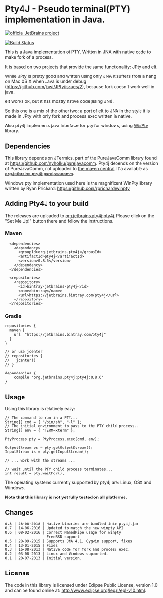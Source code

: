 # Pty4J - Pseudo terminal(PTY) implementation in Java.

[![official JetBrains project](http://jb.gg/badges/official.svg)](https://confluence.jetbrains.com/display/ALL/JetBrains+on+GitHub)


[![Build Status](https://travis-ci.com/traff/pty4j.svg?branch=master)](https://travis-ci.com/JetBrains/pty4j)

This is a Java implementation of PTY. Written in JNA with native code to make fork of a process.

It is based on two projects that provide the same functionality: [JPty](https://github.com/jawi/JPty)
and [elt](https://code.google.com/p/elt/). 

While JPty is pretty good and written using only JNA it suffers from a 
hang on Mac OS X when Java is under debug (https://github.com/jawi/JPty/issues/2), because
fork doesn't work well in java.

elt works ok, but it has mostly native code(using JNI).

So this one is a mix of the other two: a port of elt to JNA in the style it is made in JPty with only
fork and process exec written in native.

Also pty4j implements java interface for pty for windows, using [WinPty](https://github.com/rprichard/winpty) library.

## Dependencies

This library depends on JTermios, part of the PureJavaComm library found at
<https://github.com/nyholku/purejavacomm>. Pty4j depends on the version of PureJavaComm,
not uploaded to [the maven central](https://search.maven.org/artifact/com.github.purejavacomm/purejavacomm).
It'a available as [org.jetbrains.pty4j:purejavacomm](https://bintray.com/jetbrains/pty4j/org.jetbrains.pty4j%3Apurejavacomm).

Windows pty implementation used here is the magnificent WinPty library written by Ryan Prichard: https://github.com/rprichard/winpty

## Adding Pty4J to your build

The releases are uploaded to [org.jetbrains.pty4j:pty4j](https://bintray.com/jetbrains/pty4j/org.jetbrains.pty4j%3Apty4j).
Please click on the "Set Me Up!" button there and follow the instructions.

### Maven

```
  <dependencies>
    <dependency>
      <groupId>org.jetbrains.pty4j</groupId>
      <artifactId>pty4j</artifactId>
      <version>0.8.6</version>
    </dependency>
  </dependencies>

  <repositories>
    <repository>
      <id>bintray-jetbrains-pty4j</id>
      <name>bintray</name>
      <url>https://jetbrains.bintray.com/pty4j</url>
    </repository>
  </repositories>
```

### Gradle

```
repositories {
  maven {
    url  "https://jetbrains.bintray.com/pty4j"
  }
}

// or use jcenter
// repositories {
//   jcenter()
// }

dependencies {
    compile 'org.jetbrains.pty4j:pty4j:0.8.6'
}
```

## Usage

Using this library is relatively easy:

    // The command to run in a PTY...
    String[] cmd = { "/bin/sh", "-l" };
    // The initial environment to pass to the PTY child process...
    String[] env = { "TERM=xterm" };

    PtyProcess pty = PtyProcess.exec(cmd, env);

    OutputStream os = pty.getOutputStream();
    InputStream is = pty.getInputStream();
    
    // ... work with the streams ...
    
    // wait until the PTY child process terminates...
    int result = pty.waitFor();

The operating systems currently supported by pty4j are: Linux, OSX and
Windows.  

**Note that this library is not yet fully tested on all platforms.**

## Changes

    0.8 | 28-08-2018 | Native binaries are bundled into pty4j.jar
    0.7 | 14-06-2016 | Updated to match the new winpty API
    0.6 | 08-02-2016 | Correct NamedPipe usage for winpty
                       FreeBSD support
    0.5 | 28-09-2015 | Supports JNA 4.1, Cygwin support, fixes
    0.4 | 13-01-2015 | Fixes
    0.3 | 16-08-2013 | Native code for fork and process exec.
    0.2 | 03-08-2013 | Linux and Windows supported.
    0.1 | 20-07-2013 | Initial version.

## License

The code in this library is licensed under Eclipse Public License, version 
1.0 and can be found online at: <http://www.eclipse.org/legal/epl-v10.html>.

